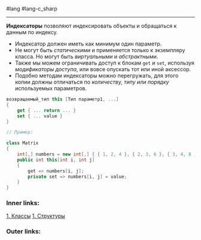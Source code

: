 #lang #lang-c_sharp

---
**Индексаторы** позволяют индексировать объекты и обращаться к данным по индексу.

- Индексатор должен иметь как минимум один параметр.
- Не могут быть *статическими* и применяется только к экземпляру класса. Но могут быть *виртуальными* и *абстрактными*.
- Также мы можем ограничивать доступ к блокам `get` и `set`, используя *модификаторы доступа*, или вовсе опускать тот или иной аксессор.
- Подобно методам индексаторы можно перегружать, для этого копии должны отличаться по *количеству, типу или порядку* используемых параметров.

```csharp
возвращаемый_тип this [Тип параметр1, ...]
{
    get { ... return ... }
    set { ... value }
}
```


```csharp
// Пример:

class Matrix
{
    int[,] numbers = new int[,] { { 1, 2, 4 }, { 2, 3, 6 }, { 3, 4, 8 } };
    public int this[int i, int j]
    {
        get => numbers[i, j];
        private set => numbers[i, j] = value;
    }
}
```

### Inner links:
[1. Классы](1.%20Lang/C-sharp/0.%20Введение/2.%20Классы%20и%20структуры/1.%20Классы.md)
[1. Структуры](1.%20Lang/C-sharp/0.%20Введение/2.%20Классы%20и%20структуры/1.%20Структуры.md)

### Outer links:
